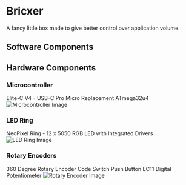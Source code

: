 # Bricxer
A fancy little box made to give better control over application volume.

## Software Components

## Hardware Components
### Microcontroller
Elite-C V4 - USB-C Pro Micro Replacement ATmega32u4
![Microcontroller Image](https://cdn.shopify.com/s/files/1/1851/5125/products/image_71882d03-baeb-4064-bc72-b12b304f828a_530x@2x.jpg?v=1593119167)

### LED Ring
NeoPixel Ring - 12 x 5050 RGB LED with Integrated Drivers
![LED Ring Image](https://cdn-shop.adafruit.com/1200x900/1643-01.jpg)

### Rotary Encoders
360 Degree Rotary Encoder Code Switch Push Button EC11 Digital Potentiometer
![Rotary Encoder Image](https://images-na.ssl-images-amazon.com/images/I/615-423veuL._AC_SL1001_.jpg)
